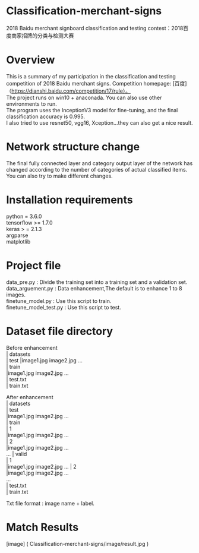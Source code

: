 # Classification-merchant-signs
2018 Baidu merchant signboard classification and testing contest：2018百度商家招牌的分类与检测大赛

# Overview
This is a summary of my participation in the classification and testing competition of 2018 Baidu merchant signs. Competition homepage: [百度]（https://dianshi.baidu.com/competition/17/rule）。  <br>
The project runs on win10 + anaconada. You can also use other environments to run. <br>
The program uses the InceptionV3 model for fine-tuning, and the final classification accuracy is 0.995. <br>
I also tried to use resnet50, vgg16, Xception...they can also get a nice result. <br>

# Network structure change
The final fully connected layer and category output layer of the network has changed according to the number of categories of actual classified items. You can also try to make different changes.

# Installation requirements
python = 3.6.0 <br>
tensorflow >= 1.7.0 <br>
keras > = 2.1.3 <br>
argparse <br>
matplotlib <br>

# Project file
data_pre.py : Divide the training set into a training set and a validation set. <br>
data_arguement.py : Data enhancement,The default is to enhance 1 to 8 images. <br>
finetune_model.py : Use this script to train. <br>
finetune_model_test.py : Use this script to test. <br>

# Dataset file directory
Before enhancement <br>
  | datasets  <br>
     | test
       |image1.jpg
        image2.jpg
        ... <br>
     | train <br>
       |image1.jpg
        image2.jpg
        ... <br>
     | test.txt <br>
     | train.txt <br>
     
After enhancement <br>
  | datasets <br>
     | test <br>
       |image1.jpg
        image2.jpg
        ... <br>
     | train <br>
       | 1   <br>
        |image1.jpg
         image2.jpg
         ... <br>
       | 2  <br>
        |image1.jpg
         image2.jpg
         ...  
       ...
     | valid <br>
       | 1  
        |image1.jpg
         image2.jpg
         ...
       | 2  <br>
        |image1.jpg
         image2.jpg
         ...  <br>
       ... <br>
     | test.txt <br>
     | train.txt <br>
     
Txt file format : image name + label.

# Match Results
[image] (
        Classification-merchant-signs/image/result.jpg
      )
